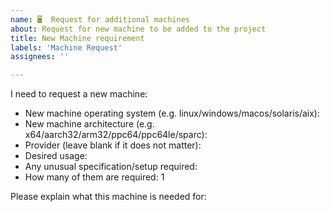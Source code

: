 ```yaml
---
name: 🖥️  Request for additional machines
about: Request for new machine to be added to the project
title: New Machine requirement
labels: 'Machine Request'
assignees: ''

---
```

I need to request a new machine:

- New machine operating system (e.g. linux/windows/macos/solaris/aix):
- New machine architecture (e.g. x64/aarch32/arm32/ppc64/ppc64le/sparc):
- Provider (leave blank if it does not matter): 
- Desired usage:
- Any unusual specification/setup required: 
- How many of them are required: 1

Please explain what this machine is needed for:
